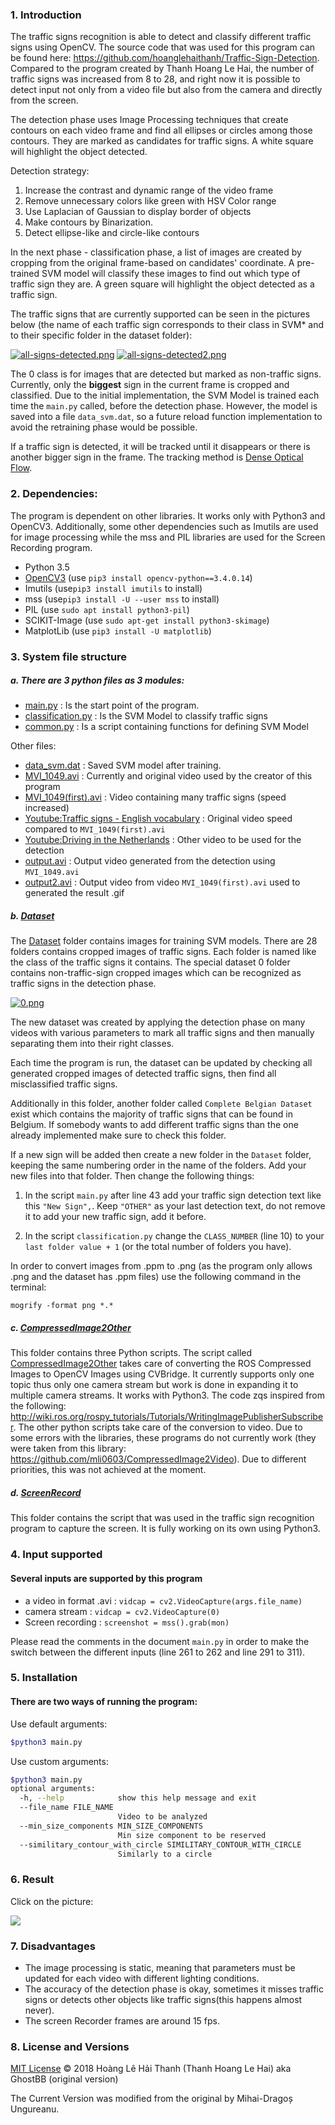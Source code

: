 ### 1. Introduction

The traffic signs recognition is able to detect and classify different traffic signs using OpenCV. The source code that was used for this program can be found here: https://github.com/hoanglehaithanh/Traffic-Sign-Detection. Compared to the program created by Thanh Hoang Le Hai, the number of traffic signs was increased from 8 to 28, and right now it is possible to detect input not only from a video file but also from the camera and directly from the screen. 

The detection phase uses Image Processing techniques that create contours on each video frame and find all ellipses or circles among those contours. They are marked as candidates for traffic signs. A white square will highlight the object detected.

Detection strategy:
1. Increase the contrast and dynamic range of the video frame
2. Remove unnecessary colors like green with HSV Color range
3. Use Laplacian of Gaussian to display border of objects
4. Make contours by Binarization.
5. Detect ellipse-like and circle-like contours

In the next phase - classification phase, a list of images are created by cropping from the original frame-based on candidates' coordinate. A pre-trained SVM model will classify these images to find out which type of traffic sign they are. A green square will highlight the object detected as a traffic sign.

The traffic signs that are currently supported can be seen in the pictures below (the name of each traffic sign corresponds to their class in SVM* and to their specific folder in the dataset folder):

[![all-signs-detected.png](https://i.postimg.cc/HsTgQbj0/all-signs-detected.png)](https://postimg.cc/pyc4vhfy)
[![all-signs-detected2.png](https://i.postimg.cc/L8ZN5bRx/all-signs-detected2.png)](https://postimg.cc/YvM1y8vF)

The 0 class is for images that are detected but marked as non-traffic signs. Currently, only the **biggest** sign in the current frame is cropped and classified. Due to the initial implementation, the SVM Model is trained each time the ```main.py``` called, before the detection phase. However, the model is saved into a file ```data_svm.dat```, so a future reload function implementation to avoid the retraining phase would be possible. 

If a traffic sign is detected, it will be tracked until it disappears or there is another bigger sign in the frame. The tracking method is [Dense Optical Flow](https://docs.opencv.org/trunk/d7/d8b/tutorial_py_lucas_kanade.html).

### 2. Dependencies:

The program is dependent on other libraries. It works only with Python3 and OpenCV3. Additionally, some other dependencies such as Imutils are used for image processing while the mss and PIL libraries are used for the Screen Recording program. 

- Python 3.5
- [OpenCV3](https://opencv.org/) (use ```pip3 install opencv-python==3.4.0.14```)
- Imutils (use```pip3 install imutils``` to install)
- mss (use```pip3 install -U --user mss``` to install)
- PIL (use ```sudo apt install python3-pil```)
- SCIKIT-Image (use ```sudo apt-get install python3-skimage```)
-	MatplotLib (use ```pip3 install -U matplotlib```)

### 3. System file structure
##### a. There are 3 python files as 3 modules:
- [main.py](main.py) : Is the start point of the program.
- [classification.py](classification.py) : Is the SVM Model to classify traffic signs
- [common.py](common.py) : Is a script containing functions for defining SVM Model


Other files:
- [data_svm.dat](data_svm.dat) : Saved SVM model after training.
- [MVI_1049.avi](MVI_1049.avi) : Currently and original video used by the creator of this program
- [MVI_1049(first).avi](MVI_1049(first).avi) : Video containing many traffic signs (speed increased)
- [Youtube:Traffic signs - English vocabulary](https://www.youtube.com/watch?v=s36wuoemF7U) : Original video speed compared to ```MVI_1049(first).avi```
- [Youtube:Driving in the Netherlands](https://www.youtube.com/watch?v=1mgGIiQeffw) : Other video to be used for the detection
- [output.avi](output.avi) : Output video generated from the detection using ```MVI_1049.avi```
- [output2.avi](output2.avi) : Output video from video ```MVI_1049(first).avi``` used to generated the result .gif

##### b. [Dataset](dataset)
The [Dataset](dataset) folder contains images for training SVM models. There are 28 folders contains cropped images of traffic signs. Each folder is named like the class of the traffic signs it contains. The special dataset 0 folder contains non-traffic-sign cropped images which can be recognized as traffic signs in the detection phase. 

[![0.png](https://i.postimg.cc/zvrkcnQ8/0.png)](https://postimg.cc/r0fWdtcP)

The new dataset was created by applying the detection phase on many videos with various parameters to mark all traffic signs and then manually separating them into their right classes.

Each time the program is run, the dataset can be updated by checking all generated cropped images of detected traffic signs, then find all misclassified traffic signs.

Additionally in this folder, another folder called ```Complete Belgian Dataset``` exist which contains the majority of traffic signs that can be found in Belgium. If somebody wants to add different traffic signs than the one already implemented make sure to check this folder. 

If a new sign will be added then create a new folder in the ```Dataset``` folder, keeping the same numbering order in the name of the folders. Add your new files into that folder. Then change the following things: 

1. In the script ```main.py``` after line 43 add your traffic sign detection text like this ``` "New Sign", ```. Keep ``` "OTHER" ``` as your last detection text, do not remove it to add your new traffic sign, add it before.

2. In the script ```classification.py``` change the ```CLASS_NUMBER``` (line 10) to your ```last folder value + 1``` (or the total number of folders you have).  

In order to convert images from .ppm to .png (as the program only allows .png and the dataset has .ppm files) use the following command in the terminal:

```
mogrify -format png *.* 
```

##### c. [CompressedImage2Other](CompressedImage2Other)
This folder contains three Python scripts. The script called [CompressedImage2Other](CompressedImage2Other) takes care of converting the ROS Compressed Images to OpenCV Images using CVBridge. It currently supports only one topic thus only one camera stream but work is done in expanding it to multiple camera streams. It works with Python3. The code zqs inspired from the following: http://wiki.ros.org/rospy_tutorials/Tutorials/WritingImagePublisherSubscriber. The other python scripts take care of the conversion to video. Due to some errors with the libraries, these programs do not currently work (they were taken from this library: https://github.com/mli0603/CompressedImage2Video). Due to different priorities, this was not achieved at the moment.  

##### d. [ScreenRecord](ScreenRecord)
This folder contains the script that was used in the traffic sign recognition program to capture the screen. It is fully working on its own using Python3.

### 4. Input supported
#### Several inputs are supported by this program
- a video in format .avi : ```vidcap = cv2.VideoCapture(args.file_name)```
- camera stream : ```vidcap = cv2.VideoCapture(0)```
- Screen recording : ```screenshot = mss().grab(mon)```

Please read the comments in the document ```main.py``` in order to make the switch between the different inputs (line 261 to 262 and line 291 to 311). 

### 5. Installation
#### There are two ways of running the program:
Use default arguments:
```sh
$python3 main.py
```
Use custom arguments: 
```sh
$python3 main.py
optional arguments:
  -h, --help            show this help message and exit
  --file_name FILE_NAME
                        Video to be analyzed
  --min_size_components MIN_SIZE_COMPONENTS
                        Min size component to be reserved
  --similitary_contour_with_circle SIMILITARY_CONTOUR_WITH_CIRCLE
                        Similarly to a circle
```
### 6. Result

Click on the picture:

![](images/demo2.gif)

### 7. Disadvantages
- The image processing is static, meaning that parameters must be updated for each video with different lighting conditions.
- The accuracy of the detection phase is okay, sometimes it misses traffic signs or detects other objects like traffic signs(this happens almost never). 
- The screen Recorder frames are around 15 fps. 

### 8. License and Versions

[MIT License](LICENSE)
© 2018 Hoàng Lê Hải Thanh (Thanh Hoang Le Hai) aka GhostBB (original version)

The Current Version was modified from the original by Mihai-Dragoș Ungureanu. 
